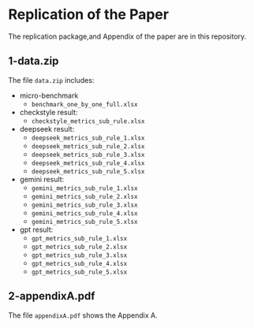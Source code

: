 # Replication of the Paper
The replication package,and Appendix of the paper are in this repository.

## 1-data.zip
The file `data.zip` includes:
* micro-benchmark
  * `benchmark_one_by_one_full.xlsx`
* checkstyle result:
  * `checkstyle_metrics_sub_rule.xlsx`
* deepseek result:
  * `deepseek_metrics_sub_rule_1.xlsx`
  * `deepseek_metrics_sub_rule_2.xlsx`
  * `deepseek_metrics_sub_rule_3.xlsx`
  * `deepseek_metrics_sub_rule_4.xlsx`
  * `deepseek_metrics_sub_rule_5.xlsx`
* gemini result:
  * `gemini_metrics_sub_rule_1.xlsx`
  * `gemini_metrics_sub_rule_2.xlsx`
  * `gemini_metrics_sub_rule_3.xlsx`
  * `gemini_metrics_sub_rule_4.xlsx`
  * `gemini_metrics_sub_rule_5.xlsx`
* gpt result:
  * `gpt_metrics_sub_rule_1.xlsx`
  * `gpt_metrics_sub_rule_2.xlsx`
  * `gpt_metrics_sub_rule_3.xlsx`
  * `gpt_metrics_sub_rule_4.xlsx`
  * `gpt_metrics_sub_rule_5.xlsx`

 ## 2-appendixA.pdf
 The file `appendixA.pdf` shows the Appendix A.
 
